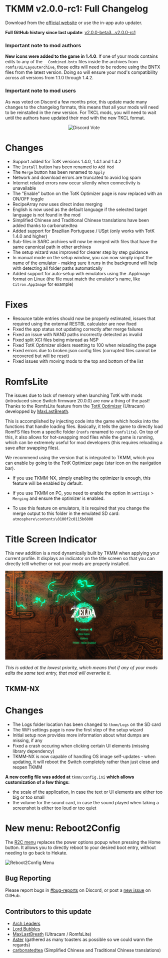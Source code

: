 # TKMM v2.0.0-rc1: Full Changelog

Download from the [official website](https://tkmm.org/downloads/) or use the in-app auto updater.

**Full GitHub history since last update**: [v2.0.0-beta3...v2.0.0-rc1](https://github.com/TKMM-Team/Tkmm/compare/v2.0.0-beta3...v2.0.0-rc1)

### Important note to mod authors
**New icons were added to the game in 1.4.0**. If one of your mods contains edits to any of the `__Combined.bntx` files inside the archives from `romfs/UI/LayoutArchive`, those edits will need to be redone using the BNTX files from the latest version. Doing so will ensure your mod's compatibility across all versions from 1.1.0 through 1.4.2.

### Important note to mod users
As was voted on Discord a few months prior, this update made many changes to the changelog formats, this means that all your mods will need to be reinstalled in the new version. For TKCL mods, you will need to wait until the authors have updated their mod with the new TKCL format.

<p align="center">
  <img src="https://blog.tkmm.org/img/rc1/discordvote.png" alt="Discord Vote" />
</p>

# Changes
- Support added for TotK versions 1.4.0, 1.4.1 and 1.4.2
- The `Install` button has been renamed to `Add Mod`
- The `Merge` button has been renamed to `Apply` 
- Network and download errors are truncated to avoid log spam
- Internet related errors now occur silently when connectivity is unavailable
- The "Enable" button on the TotK Optimizer page is now replaced with an ON/OFF toggle
- RecipeArray now uses direct index merging
- English is now used as the default language if the selected target language is not found in the mod
- Simplified Chinese and Traditional Chinese translations have been added thanks to carbonatedtea
- Added support for Brazilian Portuguese / USpt (only works with TotK 1.4.0 and higher)
- Sub-files in SARC archives will now be merged with files that have the same canonical path in other archives
- The setup wizard was improved for clearer step by step guidance
- In manual mode on the setup window, you can now simply input the name of the emulator - making sure it runs in the background will help with detecting all folder paths automatically
- Added support for auto-setup with emulators using the .AppImage format on Linux (the file must match the emulator's name, like `Citron.AppImage` for example)

# Fixes
- Resource table entries should now be properly estimated, issues that required using the external RESTBL calculator are now fixed
- Fixed the app status not updating correctly after merge failures
- Fixed an issue with NAND paths incorrectly detected as invalid
- Fixed split XCI files being misread as NSP
- Fixed TotK Optimizer sliders resetting to 100 when reloading the page
- Fixed errors due to broken json config files (corrupted files cannot be recovered but will be reset)
- Fixed issues with moving mods to the top and bottom of the list

# RomfsLite
The issues due to lack of memory when launching TotK with mods (introduced since Switch firmware 20.0.0) are now a thing of the past! Thanks to the RomfsLite feature from the [TotK Optimizer](https://www.nxoptimizer.com) (Ultracam) developped by [MaxLastBreath](https://ko-fi.com/MaxLastBreath).

This is accomplished by injecting code into the game which hooks into the functions that handle loading files. Basically, it tells the game to directly load RomFS files from a specific folder (`romfs` renamed to `romfslite`). On top of this, it also allows for hot-swapping mod files while the game is running, which can be extremely useful for mod developers (this requires reloading a save after swapping files).

We recommend using the version that is integrated to TKMM, which you can enable by going to the TotK Optimizer page (star icon on the navigation bar).

- If you use TKMM-NX, simply enabling the optimizer is enough, this feature will be enabled by default.

- If you use TKMM on PC, you need to enable the option in `Settings` > `Merging` and ensure the optimizer is enabled.

- To use this feature on emulators, it is required that you change the merge output to this folder in the emulated SD card: `atmosphere\contents\0100f2c0115b6000`

# Title Screen Indicator
This new addition is a mod dynamically built by TKMM when applying your current profile. It displays an indicator on the title screen so that you can directly telll whether or not your mods are properly installed.

![Default Mod](/img/rc1/defaultmod.png)

*This is added at the lowest priority, which means that if any of your mods edits the same text entry, that mod will overwrite it.*

## TKMM-NX

# Changes
- The Logs folder location has been changed to `tkmm/Logs` on the SD card
- The WiFi settings page is now the first step of the setup wizard
- Initial setup now provides more information about what dumps are missing, if any
- Fixed a crash occuring when clicking certain UI elements (missing library dependency)
- TKMM-NX is now capable of handling OS image self-updates - when updating, it will reboot the Switch completely rather than just close and reopen TKMM

**A new config file was added at** `tkmm/config.ini` **which allows customization of a few things:**
- the scale of the application, in case the text or UI elements are either too big or too small
- the volume for the sound card, in case the sound played when taking a screenshot is either too loud or too quiet

# New menu: Reboot2Config
The [R2C menu](https://github.com/LordBubblesDev/R2CSharp) replaces the power options popup when pressing the Home button. It allows you to directly reboot to your desired boot entry, without needing to go back to Hekate.

![Reboot2Config Menu](/img/rc1/reboot2config.gif)

## Bug Reporting

Please report bugs in [#bug-reports](https://tkmm.org/discord) on Discord, or post a [new issue](https://github.com/TKMM-Team/Tkmm/issues/new) on GitHub.

## Contributors to this update
- [Arch Leaders](https://github.com/ArchLeaders)
- [Lord Bubbles](https://github.com/LordBubblesDev) 
- [MaxLastBreath](https://github.com/MaxLastBreath) (Ultracam / RomfsLite)
- [Aster](https://github.com/AsteroidPizza39) (gathered as many toasters as possible so we could warm the regards)
- [carbonatedtea](https://github.com/k-carbonatedtea) (Simplified Chinese and Traditional Chinese translations)